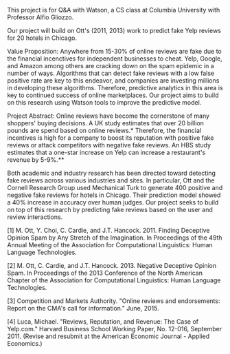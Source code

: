 This project is for Q&A with Watson, a CS class at Columbia University with Professor Alfio Gliozzo.

Our project will build on Ott's (2011, 2013) work to predict fake Yelp reviews for 20 hotels in Chicago.  

Value Proposition:
Anywhere from 15-30% of online reviews are fake due to the financial incenctives for independent businesses to cheat. Yelp, Google, and Amazon among others are cracking down on the spam epidemic in a number of ways.  Algorithms that can detect fake reviews with a low false positive rate are key to this endeavor, and companies are investing millions in developing these algorithms. Therefore, predictive analytics in this area is key to continued success of online marketplaces. Our project aims to build on this research using Watson tools to improve the predictive model.    

Project Abstract:
Online reviews have become the cornerstone of many shoppers' buying decisions.  A UK study estimates that over 20 billion pounds are spend based on online reviews.* Therefore, the financial incentives is high for a company to boost its reputation with positive fake reviews or attack competitors with negative fake reviews.  An HBS study estimates that a one-star increase on Yelp can increase a restaurant's revenue by 5-9%.**

Both academic and industry research has been directed toward detecting fake reviews across various industries and sites.  In particular, Ott and the Cornell Research Group used Mechanical Turk to generate 400 positive and negative fake reviews for hotels in Chicago.  Their prediction model showed a 40% increase in accuracy over human judges.  Our project seeks to build on top of this research by predicting fake reviews based on the user and review interactions.      


[1] M. Ott, Y. Choi, C. Cardie, and J.T. Hancock. 2011. Finding Deceptive Opinion Spam by Any Stretch of the Imagination. In Proceedings of the 49th Annual Meeting of the Association for Computational Linguistics: Human Language Technologies.

[2] M. Ott, C. Cardie, and J.T. Hancock. 2013. Negative Deceptive Opinion Spam. In Proceedings of the 2013 Conference of the North American Chapter of the Association for Computational Linguistics: Human Language Technologies.

[3] Competition and Markets Authority. "Online reviews and endorsements: Report on the CMA's call for information." June, 2015.

[4] Luca, Michael. "Reviews, Reputation, and Revenue: The Case of Yelp.com." Harvard Business School Working Paper, No. 12-016, September 2011. (Revise and resubmit at the American Economic Journal - Applied Economics.)